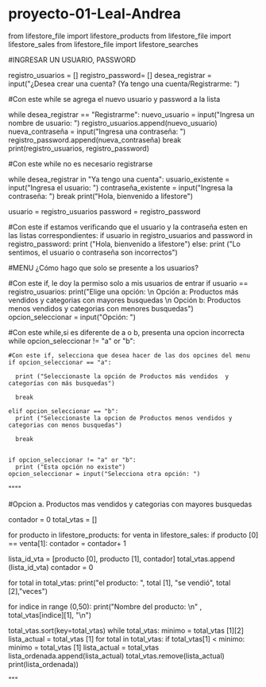 # proyecto-01-Leal-Andrea

from lifestore_file import lifestore_products
from lifestore_file import lifestore_sales
from lifestore_file import lifestore_searches

#INGRESAR UN USUARIO, PASSWORD

registro_usuarios = []
registro_password= []
desea_registrar = input("¿Desea crear una cuenta? (Ya tengo una cuenta/Registrarme: ")

#Con este while se agrega el nuevo usuario y password a la lista

while desea_registrar == "Registrarme":
  nuevo_usuario = input("Ingresa un nombre de usuario: ")
  registro_usuarios.append(nuevo_usuario)
  nueva_contraseña = input("Ingresa una contraseña: ")
  registro_password.append(nueva_contraseña)
  break
print(registro_usuarios, registro_password)

#Con este while no es necesario registrarse

while desea_registrar in "Ya tengo una cuenta": 
  usuario_existente = input("Ingresa el usuario: ")
  contraseña_existente = input("Ingresa la contraseña: ")
  break 
print("Hola, bienvenido a lifestore")

 

usuario = registro_usuarios
password = registro_password


#Con este if estamos verificando que el usuario y la contraseña esten en las listas correspondientes:
if usuario in registro_usuarios and password in registro_password: 
  print ("Hola, bienvenido a lifestore")
else:
  print ("Lo sentimos, el usuario o contraseña son incorrectos")



#MENU ¿Cómo hago que solo se presente a los usuarios?

#Con este if, le doy la permiso solo a mis usuarios de entrar
if usuario == registro_usuarios:
  print("Elige una opción: \n Opción a: Productos más vendidos y categorias con mayores busquedas \n Opción b: Productos menos vendidos y categorias con menores busquedas")
  opcion_seleccionar = input("Opción: ")
  
  #Con este while,si es diferente de a o b, presenta una opcion incorrecta 
  while opcion_seleccionar != "a" or "b":
    
    #Con este if, selecciona que desea hacer de las dos opcines del menu
    if opcion_seleccionar == "a":

      print ("Seleccionaste la opción de Productos más vendidos  y categorías con más busquedas")

      break

    elif opcion_seleccionar == "b":
      print ("Seleccionaste la opcion de Productos menos vendidos y categorias con menos busquedas") 

      break
    
    
    if opcion_seleccionar != "a" or "b":
      print ("Esta opción no existe")
    opcion_seleccionar = input("Selecciona otra opción: ")

""""

#Opcion a. Productos mas vendidos y categorias con mayores busquedas

contador = 0
total_vtas = []

for producto in lifestore_products:
  for venta in lifestore_sales:
    if producto [0] == venta[1]:
      contador = contador+ 1
   
  lista_id_vta = [producto [0], producto [1], contador]
  total_vtas.append (lista_id_vta)
  contador = 0

for total in total_vtas:
  print("el producto: ", total [1], "se vendió", total [2],"veces")


for indice in range (0,50):
  print("Nombre del producto: \n" , total_vtas[indice][1], "\n")


total_vtas.sort(key=total_vtas)
  while total_vtas:
    minimo = total_vtas [1][2]
    lista_actual = total_vtas [1]
    for total in total_vtas:
       if total_vtas[1] < minimo:
         minimo = total_vtas [1]
         lista_actual = total_vtas
        lista_ordenada.append(lista_actual)
        total_vtas.remove(lista_actual)
print(lista_ordenada))

"""



